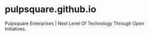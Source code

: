 # pulpsquare.github.io
Pulpsquare Enterprises | Next Level Of Technology Through Open Initiatives. 
